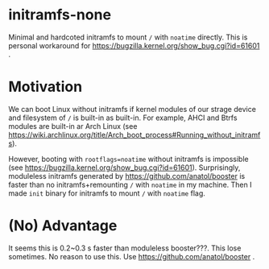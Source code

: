 # initramfs-none
Minimal and hardcoted initramfs to mount `/` with `noatime` directly.
This is personal workaround for https://bugzilla.kernel.org/show_bug.cgi?id=61601 .

# Motivation
We can boot Linux without initramfs if kernel modules of our strage device and filesystem of `/` is built-in as built-in.
For example, AHCI and Btrfs modules are built-in ar Arch Linux (see https://wiki.archlinux.org/title/Arch_boot_process#Running_without_initramfs).

However, booting with `rootflags=noatime` without initramfs is impossible (see https://bugzilla.kernel.org/show_bug.cgi?id=61601).
Surprisingly, moduleless initramfs generated by https://github.com/anatol/booster is faster than no initramfs+remounting `/` with `noatime` in my machine.
Then I made `init` binary for initramfs to mount `/` with `noatime` flag.

# (No) Advantage
It seems this is 0.2~0.3 s faster than moduleless booster???. This lose sometimes. No reason to use this. Use https://github.com/anatol/booster .
